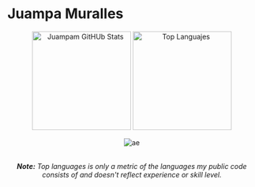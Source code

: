 # Juampa Muralles
<div>
  <div align="center">
    <a href="#"><img alt="Juampam GitHUb Stats" src="https://github-readme-stats.vercel.app/api?username=juampam&show_icons=true&include_all_commits=true&count_private=false&theme=react&hide_border=true&bg_color=0D1117&title_color=5ce1e6&icon_color=5ce1e6&hide=stars" height="200"/></a>
    <a href="#"><img alt="Top Languajes" src="https://github-readme-stats.vercel.app/api/top-langs/?username=juampam&langs_count=10&layout=compact&theme=react&hide_border=true&bg_color=0D1117&title_color=5ce1e6&icon_color=5ce1e6" height="200"/></a>
   <p align="center"> <img src="https://komarev.com/ghpvc/?username=juampam&label=Profile%20views&color=0e75b6&style=flat" alt="ae" /> </p>
    <br/>
    <i><b>Note:</b> Top languages is only a metric of the languages my public code consists of and doesn't reflect experience or skill level.</i>
  </div>
 </div>
 

 
